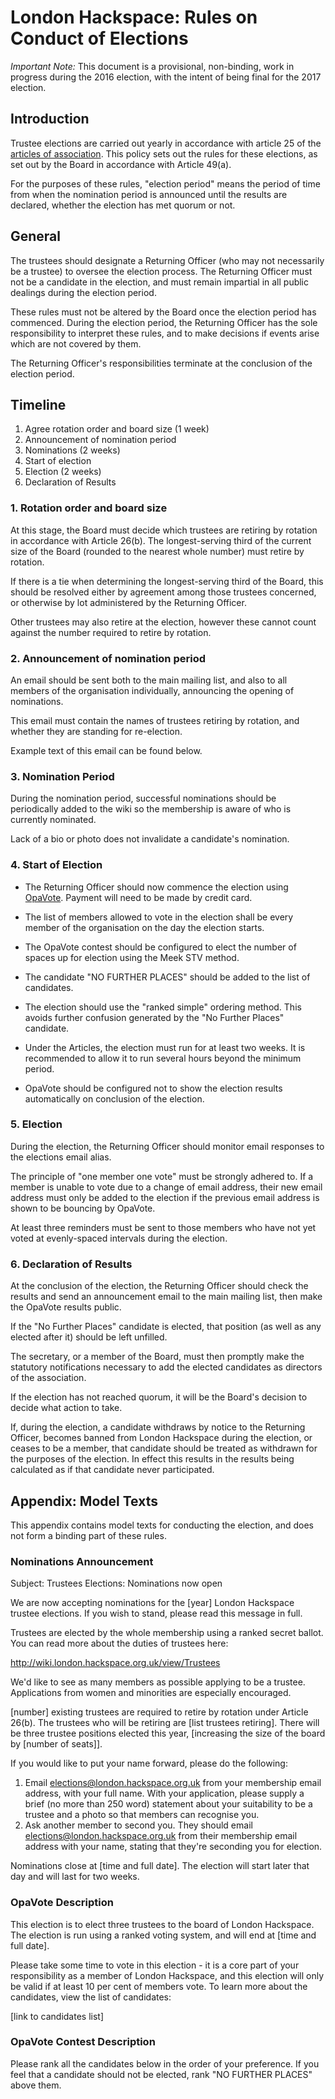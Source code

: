 # London Hackspace: Rules on Conduct of Elections
*Important Note:* This document is a provisional, non-binding, work in
progress during the 2016 election, with the intent of being final for
the 2017 election.

## Introduction
Trustee elections are carried out yearly in accordance with article 25
of the [articles of
association](https://london.hackspace.org.uk/organisation/docs/articles.pdf).
This policy sets out the rules for these elections, as set out by the
Board in accordance with Article 49(a).

For the purposes of these rules, "election period" means the period of
time from when the nomination period is announced until the results are
declared, whether the election has met quorum or not.

## General

The trustees should designate a Returning Officer (who may not
necessarily be a trustee) to oversee the election process. The Returning
Officer must not be a candidate in the election, and must remain
impartial in all public dealings during the election period.

These rules must not be altered by the Board once the election period has
commenced. During the election period, the Returning Officer has the sole
responsibility to interpret these rules, and to make decisions if events
arise which are not covered by them.

The Returning Officer's responsibilities terminate at the conclusion of the
election period.

## Timeline

1. Agree rotation order and board size (1 week)
2. Announcement of nomination period
3. Nominations (2 weeks)
4. Start of election
5. Election (2 weeks)
6. Declaration of Results

### 1. Rotation order and board size
At this stage, the Board must decide which trustees are retiring by
rotation in accordance with Article 26(b). The longest-serving third of
the current size of the Board (rounded to the nearest whole number) must
retire by rotation.

If there is a tie when determining the longest-serving third of the
Board, this should be resolved either by agreement among those
trustees concerned, or otherwise by lot administered by the Returning
Officer.

Other trustees may also retire at the election, however these cannot
count against the number required to retire by rotation.

### 2. Announcement of nomination period
An email should be sent both to the main mailing list, and also to all
members of the organisation individually, announcing the opening of
nominations.

This email must contain the names of trustees retiring by rotation, and
whether they are standing for re-election.

Example text of this email can be found below.

### 3. Nomination Period
During the nomination period, successful nominations should be
periodically added to the wiki so the membership is aware of who is
currently nominated.

Lack of a bio or photo does not invalidate a candidate's nomination.

### 4. Start of Election
* The Returning Officer should now commence the election using
  [OpaVote](https://www.opavote.com). Payment will need to be made by
  credit card.

* The list of members allowed to vote in the election shall be every
  member of the organisation on the day the election starts.

* The OpaVote contest should be configured to elect the number of spaces
  up for election using the Meek STV method.

* The candidate "NO FURTHER PLACES" should be added to the list of
  candidates.

* The election should use the "ranked simple" ordering method. This avoids
  further confusion generated by the "No Further Places" candidate.

* Under the Articles, the election must run for at least two weeks. It is
  recommended to allow it to run several hours beyond the minimum period.

* OpaVote should be configured not to show the election results automatically
  on conclusion of the election.

### 5. Election
During the election, the Returning Officer should monitor email
responses to the elections email alias.

The principle of "one member one vote" must be strongly adhered to.
If a member is unable to vote due to a change of email address, their
new email address must only be added to the election if the previous
email address is shown to be bouncing by OpaVote.

At least three reminders must be sent to those members who have not
yet voted at evenly-spaced intervals during the election.

### 6. Declaration of Results
At the conclusion of the election, the Returning Officer should check
the results and send an announcement email to the main mailing list,
then make the OpaVote results public.

If the "No Further Places" candidate is elected, that position (as well
as any elected after it) should be left unfilled.

The secretary, or a member of the Board, must then promptly make the
statutory notifications necessary to add the elected candidates as
directors of the association.

If the election has not reached quorum, it will be the Board's decision
to decide what action to take.

If, during the election, a candidate withdraws by notice to the
Returning Officer, becomes banned from London Hackspace during the
election, or ceases to be a member, that candidate should be treated as
withdrawn for the purposes of the election. In effect this results in
the results being calculated as if that candidate never participated.

## Appendix: Model Texts
This appendix contains model texts for conducting the election, and does
not form a binding part of these rules.

### Nominations Announcement
Subject: Trustees Elections: Nominations now open

We are now accepting nominations for the [year] London Hackspace trustee
elections. If you wish to stand, please read this message in full.

Trustees are elected by the whole membership using a ranked secret ballot.
You can read more about the duties of trustees here:

  http://wiki.london.hackspace.org.uk/view/Trustees

We'd like to see as many members as possible applying to be a trustee.
Applications from women and minorities are especially encouraged.

[number] existing trustees are required to retire by rotation under Article
26(b). The trustees who will be retiring are [list trustees retiring].
There will be three trustee positions elected this year, [increasing the
size of the board by [number of seats]].

If you would like to put your name forward, please do the following:

1. Email elections@london.hackspace.org.uk from your membership email
address, with your full name. With your application, please supply a
brief (no more than 250 word) statement about your suitability to be a
trustee and a photo so that members can recognise you.
2. Ask another member to second you. They should email
elections@london.hackspace.org.uk from their membership email address
with your name, stating that they're seconding you for election.

Nominations close at [time and full date]. The election will
start later that day and will last for two weeks.

### OpaVote Description
This election is to elect three trustees to the board of London Hackspace.
The election is run using a ranked voting system, and will end at
[time and full date].

Please take some time to vote in this election - it is a core part of your
responsibility as a member of London Hackspace, and this election will only
be valid if at least 10 per cent of members vote. To learn more about the
candidates, view the list of candidates:

[link to candidates list]

### OpaVote Contest Description
Please rank all the candidates below in the order of your preference. If
you feel that a candidate should not be elected, rank "NO FURTHER
PLACES" above them.
